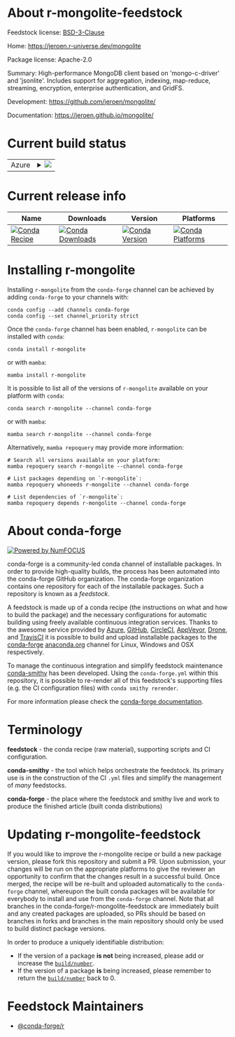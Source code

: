 About r-mongolite-feedstock
===========================

Feedstock license: [BSD-3-Clause](https://github.com/conda-forge/r-mongolite-feedstock/blob/main/LICENSE.txt)

Home: https://jeroen.r-universe.dev/mongolite

Package license: Apache-2.0

Summary: High-performance MongoDB client based on 'mongo-c-driver' and 'jsonlite'. Includes support for aggregation, indexing, map-reduce, streaming, encryption, enterprise authentication, and GridFS.

Development: https://github.com/jeroen/mongolite/

Documentation: https://jeroen.github.io/mongolite/

Current build status
====================


<table>
    
  <tr>
    <td>Azure</td>
    <td>
      <details>
        <summary>
          <a href="https://dev.azure.com/conda-forge/feedstock-builds/_build/latest?definitionId=2523&branchName=main">
            <img src="https://dev.azure.com/conda-forge/feedstock-builds/_apis/build/status/r-mongolite-feedstock?branchName=main">
          </a>
        </summary>
        <table>
          <thead><tr><th>Variant</th><th>Status</th></tr></thead>
          <tbody><tr>
              <td>linux_64_r_base4.4</td>
              <td>
                <a href="https://dev.azure.com/conda-forge/feedstock-builds/_build/latest?definitionId=2523&branchName=main">
                  <img src="https://dev.azure.com/conda-forge/feedstock-builds/_apis/build/status/r-mongolite-feedstock?branchName=main&jobName=linux&configuration=linux%20linux_64_r_base4.4" alt="variant">
                </a>
              </td>
            </tr><tr>
              <td>linux_64_r_base4.5</td>
              <td>
                <a href="https://dev.azure.com/conda-forge/feedstock-builds/_build/latest?definitionId=2523&branchName=main">
                  <img src="https://dev.azure.com/conda-forge/feedstock-builds/_apis/build/status/r-mongolite-feedstock?branchName=main&jobName=linux&configuration=linux%20linux_64_r_base4.5" alt="variant">
                </a>
              </td>
            </tr><tr>
              <td>osx_64_r_base4.4</td>
              <td>
                <a href="https://dev.azure.com/conda-forge/feedstock-builds/_build/latest?definitionId=2523&branchName=main">
                  <img src="https://dev.azure.com/conda-forge/feedstock-builds/_apis/build/status/r-mongolite-feedstock?branchName=main&jobName=osx&configuration=osx%20osx_64_r_base4.4" alt="variant">
                </a>
              </td>
            </tr><tr>
              <td>osx_64_r_base4.5</td>
              <td>
                <a href="https://dev.azure.com/conda-forge/feedstock-builds/_build/latest?definitionId=2523&branchName=main">
                  <img src="https://dev.azure.com/conda-forge/feedstock-builds/_apis/build/status/r-mongolite-feedstock?branchName=main&jobName=osx&configuration=osx%20osx_64_r_base4.5" alt="variant">
                </a>
              </td>
            </tr><tr>
              <td>win_64_r_base4.4</td>
              <td>
                <a href="https://dev.azure.com/conda-forge/feedstock-builds/_build/latest?definitionId=2523&branchName=main">
                  <img src="https://dev.azure.com/conda-forge/feedstock-builds/_apis/build/status/r-mongolite-feedstock?branchName=main&jobName=win&configuration=win%20win_64_r_base4.4" alt="variant">
                </a>
              </td>
            </tr><tr>
              <td>win_64_r_base4.5</td>
              <td>
                <a href="https://dev.azure.com/conda-forge/feedstock-builds/_build/latest?definitionId=2523&branchName=main">
                  <img src="https://dev.azure.com/conda-forge/feedstock-builds/_apis/build/status/r-mongolite-feedstock?branchName=main&jobName=win&configuration=win%20win_64_r_base4.5" alt="variant">
                </a>
              </td>
            </tr>
          </tbody>
        </table>
      </details>
    </td>
  </tr>
</table>

Current release info
====================

| Name | Downloads | Version | Platforms |
| --- | --- | --- | --- |
| [![Conda Recipe](https://img.shields.io/badge/recipe-r--mongolite-green.svg)](https://anaconda.org/conda-forge/r-mongolite) | [![Conda Downloads](https://img.shields.io/conda/dn/conda-forge/r-mongolite.svg)](https://anaconda.org/conda-forge/r-mongolite) | [![Conda Version](https://img.shields.io/conda/vn/conda-forge/r-mongolite.svg)](https://anaconda.org/conda-forge/r-mongolite) | [![Conda Platforms](https://img.shields.io/conda/pn/conda-forge/r-mongolite.svg)](https://anaconda.org/conda-forge/r-mongolite) |

Installing r-mongolite
======================

Installing `r-mongolite` from the `conda-forge` channel can be achieved by adding `conda-forge` to your channels with:

```
conda config --add channels conda-forge
conda config --set channel_priority strict
```

Once the `conda-forge` channel has been enabled, `r-mongolite` can be installed with `conda`:

```
conda install r-mongolite
```

or with `mamba`:

```
mamba install r-mongolite
```

It is possible to list all of the versions of `r-mongolite` available on your platform with `conda`:

```
conda search r-mongolite --channel conda-forge
```

or with `mamba`:

```
mamba search r-mongolite --channel conda-forge
```

Alternatively, `mamba repoquery` may provide more information:

```
# Search all versions available on your platform:
mamba repoquery search r-mongolite --channel conda-forge

# List packages depending on `r-mongolite`:
mamba repoquery whoneeds r-mongolite --channel conda-forge

# List dependencies of `r-mongolite`:
mamba repoquery depends r-mongolite --channel conda-forge
```


About conda-forge
=================

[![Powered by
NumFOCUS](https://img.shields.io/badge/powered%20by-NumFOCUS-orange.svg?style=flat&colorA=E1523D&colorB=007D8A)](https://numfocus.org)

conda-forge is a community-led conda channel of installable packages.
In order to provide high-quality builds, the process has been automated into the
conda-forge GitHub organization. The conda-forge organization contains one repository
for each of the installable packages. Such a repository is known as a *feedstock*.

A feedstock is made up of a conda recipe (the instructions on what and how to build
the package) and the necessary configurations for automatic building using freely
available continuous integration services. Thanks to the awesome service provided by
[Azure](https://azure.microsoft.com/en-us/services/devops/), [GitHub](https://github.com/),
[CircleCI](https://circleci.com/), [AppVeyor](https://www.appveyor.com/),
[Drone](https://cloud.drone.io/welcome), and [TravisCI](https://travis-ci.com/)
it is possible to build and upload installable packages to the
[conda-forge](https://anaconda.org/conda-forge) [anaconda.org](https://anaconda.org/)
channel for Linux, Windows and OSX respectively.

To manage the continuous integration and simplify feedstock maintenance
[conda-smithy](https://github.com/conda-forge/conda-smithy) has been developed.
Using the ``conda-forge.yml`` within this repository, it is possible to re-render all of
this feedstock's supporting files (e.g. the CI configuration files) with ``conda smithy rerender``.

For more information please check the [conda-forge documentation](https://conda-forge.org/docs/).

Terminology
===========

**feedstock** - the conda recipe (raw material), supporting scripts and CI configuration.

**conda-smithy** - the tool which helps orchestrate the feedstock.
                   Its primary use is in the construction of the CI ``.yml`` files
                   and simplify the management of *many* feedstocks.

**conda-forge** - the place where the feedstock and smithy live and work to
                  produce the finished article (built conda distributions)


Updating r-mongolite-feedstock
==============================

If you would like to improve the r-mongolite recipe or build a new
package version, please fork this repository and submit a PR. Upon submission,
your changes will be run on the appropriate platforms to give the reviewer an
opportunity to confirm that the changes result in a successful build. Once
merged, the recipe will be re-built and uploaded automatically to the
`conda-forge` channel, whereupon the built conda packages will be available for
everybody to install and use from the `conda-forge` channel.
Note that all branches in the conda-forge/r-mongolite-feedstock are
immediately built and any created packages are uploaded, so PRs should be based
on branches in forks and branches in the main repository should only be used to
build distinct package versions.

In order to produce a uniquely identifiable distribution:
 * If the version of a package **is not** being increased, please add or increase
   the [``build/number``](https://docs.conda.io/projects/conda-build/en/latest/resources/define-metadata.html#build-number-and-string).
 * If the version of a package **is** being increased, please remember to return
   the [``build/number``](https://docs.conda.io/projects/conda-build/en/latest/resources/define-metadata.html#build-number-and-string)
   back to 0.

Feedstock Maintainers
=====================

* [@conda-forge/r](https://github.com/orgs/conda-forge/teams/r/)

